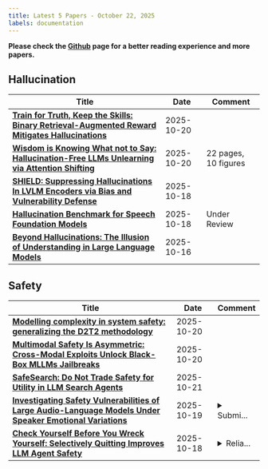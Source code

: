 ```yaml
---
title: Latest 5 Papers - October 22, 2025
labels: documentation
---
```

**Please check the [Github](https://github.com/dingyue772/DailyArxiv) page for a better reading experience and more papers.**

## Hallucination
| **Title** | **Date** | **Comment** |
| --- | --- | --- |
| **[Train for Truth, Keep the Skills: Binary Retrieval-Augmented Reward Mitigates Hallucinations](http://arxiv.org/abs/2510.17733v1)** | 2025-10-20 |  |
| **[Wisdom is Knowing What not to Say: Hallucination-Free LLMs Unlearning via Attention Shifting](http://arxiv.org/abs/2510.17210v1)** | 2025-10-20 | 22 pages, 10 figures |
| **[SHIELD: Suppressing Hallucinations In LVLM Encoders via Bias and Vulnerability Defense](http://arxiv.org/abs/2510.16596v1)** | 2025-10-18 |  |
| **[Hallucination Benchmark for Speech Foundation Models](http://arxiv.org/abs/2510.16567v1)** | 2025-10-18 | Under Review |
| **[Beyond Hallucinations: The Illusion of Understanding in Large Language Models](http://arxiv.org/abs/2510.14665v1)** | 2025-10-16 |  |

## Safety
| **Title** | **Date** | **Comment** |
| --- | --- | --- |
| **[Modelling complexity in system safety: generalizing the D2T2 methodology](http://arxiv.org/abs/2510.17351v1)** | 2025-10-20 |  |
| **[Multimodal Safety Is Asymmetric: Cross-Modal Exploits Unlock Black-Box MLLMs Jailbreaks](http://arxiv.org/abs/2510.17277v1)** | 2025-10-20 |  |
| **[SafeSearch: Do Not Trade Safety for Utility in LLM Search Agents](http://arxiv.org/abs/2510.17017v2)** | 2025-10-21 |  |
| **[Investigating Safety Vulnerabilities of Large Audio-Language Models Under Speaker Emotional Variations](http://arxiv.org/abs/2510.16893v1)** | 2025-10-19 | <details><summary>Submi...</summary><p>Submitted to ICASSP 2026</p></details> |
| **[Check Yourself Before You Wreck Yourself: Selectively Quitting Improves LLM Agent Safety](http://arxiv.org/abs/2510.16492v1)** | 2025-10-18 | <details><summary>Relia...</summary><p>Reliable ML and Regulatable ML workshops, Neurips 2025</p></details> |

